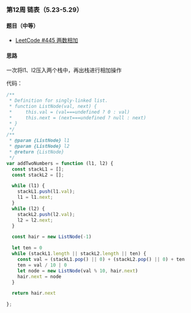 ### 第12周 链表（5.23-5.29）

#### 题目（中等）

- [LeetCode #445 两数相加](https://leetcode.cn/problems/add-two-numbers-ii/)

#### 思路

一次将l1、l2压入两个栈中，再出栈进行相加操作

代码：

```javascript
/**
 * Definition for singly-linked list.
 * function ListNode(val, next) {
 *     this.val = (val===undefined ? 0 : val)
 *     this.next = (next===undefined ? null : next)
 * }
 */
/**
 * @param {ListNode} l1
 * @param {ListNode} l2
 * @return {ListNode}
 */
var addTwoNumbers = function (l1, l2) {
  const stackL1 = [];
  const stackL2 = [];

  while (l1) {
    stackL1.push(l1.val);
    l1 = l1.next;
  }
  while (l2) {
    stackL2.push(l2.val);
    l2 = l2.next;
  }

  const hair = new ListNode(-1)

  let ten = 0
  while (stackL1.length || stackL2.length || ten) {
    const val = (stackL1.pop() || 0) + (stackL2.pop() || 0) + ten
    ten = val / 10 | 0
    let node = new ListNode(val % 10, hair.next)
    hair.next = node
  }

  return hair.next

};
```